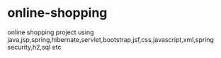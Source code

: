 # online-shopping
online shopping project using java,jsp,spring,hibernate,servlet,bootstrap,jsf,css,javascript,xml,spring security,h2,sql etc 
